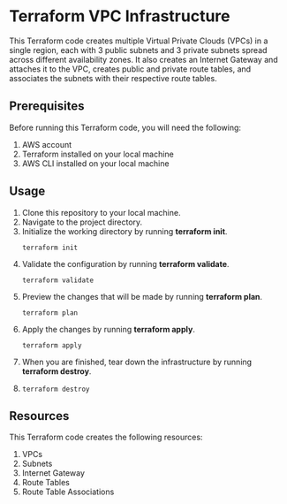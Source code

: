 # Terraform VPC Infrastructure

This Terraform code creates multiple Virtual Private Clouds (VPCs) in a single region, each with 3 public subnets and 3 private subnets spread across different availability zones. It also creates an Internet Gateway and attaches it to the VPC, creates public and private route tables, and associates the subnets with their respective route tables.

## Prerequisites

Before running this Terraform code, you will need the following:

1. AWS account
2. Terraform installed on your local machine
3. AWS CLI installed on your local machine

## Usage

1. Clone this repository to your local machine.
2. Navigate to the project directory.
3. Initialize the working directory by running **terraform init**.
   ```
   terraform init
   ```
4. Validate the configuration by running **terraform validate**.
   ```
   terraform validate
   ```
5. Preview the changes that will be made by running **terraform plan**.
   ```
   terraform plan
   ```
6. Apply the changes by running **terraform apply**.
   ```
   terraform apply
   ```
7. When you are finished, tear down the infrastructure by running **terraform destroy**.
8. ```
   terraform destroy
   ```

## Resources

This Terraform code creates the following resources:

1. VPCs
2. Subnets
3. Internet Gateway
4. Route Tables
5. Route Table Associations